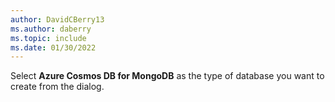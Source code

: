 ```yaml
---
author: DavidCBerry13
ms.author: daberry
ms.topic: include
ms.date: 01/30/2022
---
```

Select **Azure Cosmos DB for MongoDB** as the type of database you want to create from the dialog.